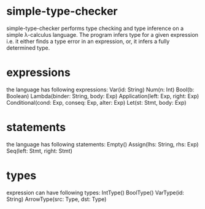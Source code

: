# simple-type-checker

  simple-type-checker performs type checking and type inference on a simple λ-calculus language. 
The program infers type for a given expression i.e. it either finds a type error in an expression, 
or, it infers a fully determined type. 

# expressions
the language has following expressions:
  Var(id: String) 
  Num(n: Int) 
  Bool(b: Boolean) 
  Lambda(binder: String, body: Exp) 
  Application(left: Exp, right: Exp) 
  Conditional(cond: Exp, conseq: Exp, alter: Exp) 
  Let(st: Stmt, body: Exp)

# statements
the language has following statements:
  Empty() 
  Assign(lhs: String, rhs: Exp) 
  Seq(left: Stmt, right: Stmt)

# types
expression can have following types:
  IntType() 
  BoolType() 
  VarType(id: String) 
  ArrowType(src: Type, dst: Type) 

